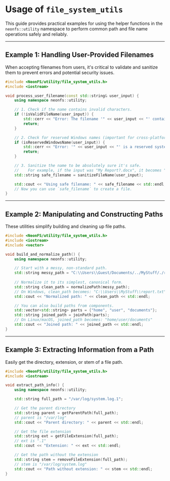 # Usage of `file_system_utils`

This guide provides practical examples for using the helper functions in the `neonfs::utility` namespace to perform common path and file name operations safely and reliably.

---

## Example 1: Handling User-Provided Filenames

When accepting filenames from users, it's critical to validate and sanitize them to prevent errors and potential security issues.

```cpp
#include <NeonFS/utility/file_system_utils.h>
#include <iostream>

void process_user_filename(const std::string& user_input) {
    using namespace neonfs::utility;

    // 1. Check if the name contains invalid characters.
    if (!isValidFileName(user_input)) {
        std::cerr << "Error: The filename '" << user_input << "' contains invalid characters." << std::endl;
        return;
    }

    // 2. Check for reserved Windows names (important for cross-platform compatibility).
    if (isReservedWindowsName(user_input)) {
        std::cerr << "Error: '" << user_input << "' is a reserved system name." << std::endl;
        return;
    }

    // 3. Sanitize the name to be absolutely sure it's safe.
    //    For example, if the input was "My Report?.docx", it becomes "My Report_.docx".
    std::string safe_filename = sanitizeFileName(user_input);

    std::cout << "Using safe filename: " << safe_filename << std::endl;
    // Now you can use `safe_filename` to create a file.
}
```

---

## Example 2: Manipulating and Constructing Paths

These utilities simplify building and cleaning up file paths.

```cpp
#include <NeonFS/utility/file_system_utils.h>
#include <iostream>
#include <vector>

void build_and_normalize_path() {
    using namespace neonfs::utility;

    // Start with a messy, non-standard path.
    std::string messy_path = "C:\\Users\\Guest/Documents/../MyStuff/./report.txt";
    
    // Normalize it to its simplest, canonical form.
    std::string clean_path = normalizePath(messy_path);
    // On Windows, clean_path becomes: "C:\\Users\\MyStuff\\report.txt"
    std::cout << "Normalized path: " << clean_path << std::endl;

    // You can also build paths from components.
    std::vector<std::string> parts = {"home", "user", "documents"};
    std::string joined_path = joinPath(parts);
    // On Linux/macOS, joined_path becomes: "home/user/documents"
    std::cout << "Joined path: " << joined_path << std::endl;
}
```

---

## Example 3: Extracting Information from a Path

Easily get the directory, extension, or stem of a file path.

```cpp
#include <NeonFS/utility/file_system_utils.h>
#include <iostream>

void extract_path_info() {
    using namespace neonfs::utility;

    std::string full_path = "/var/log/system.log.1";

    // Get the parent directory
    std::string parent = getParentPath(full_path);
    // parent is "/var/log"
    std::cout << "Parent directory: " << parent << std::endl;

    // Get the file extension
    std::string ext = getFileExtension(full_path);
    // ext is ".1"
    std::cout << "Extension: " << ext << std::endl;

    // Get the path without the extension
    std::string stem = removeFileExtension(full_path);
    // stem is "/var/log/system.log"
    std::cout << "Path without extension: " << stem << std::endl;
}
```